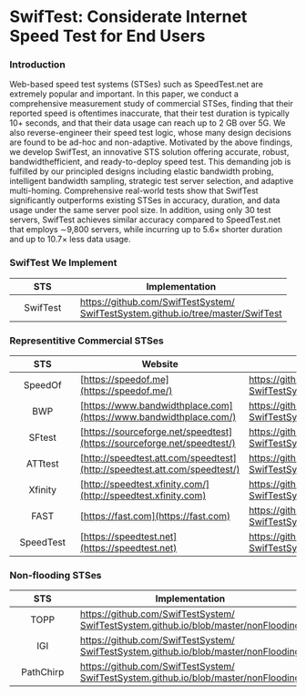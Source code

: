 # SwifTest: Considerate Internet Speed Test for End Users
### Introduction
Web-based speed test systems (STSes) such as SpeedTest.net are extremely popular and important. In this paper, we conduct a comprehensive measurement study of commercial STSes, finding that their reported speed is oftentimes inaccurate, that their test duration is typically 10+ seconds, and that their data usage can reach up to 2 GB over 5G. We also reverse-engineer their speed test logic, whose many design decisions are found to be ad-hoc and non-adaptive. Motivated by the above findings, we develop SwifTest, an innovative STS solution offering accurate, robust, bandwidthefficient, and ready-to-deploy speed test. This demanding job is fulfilled by our principled designs including elastic bandwidth probing, intelligent bandwidth sampling, strategic test server selection, and adaptive multi-homing. Comprehensive real-world tests show that SwifTest significantly outperforms existing STSes in accuracy, duration, and data usage under the same server pool size. In addition, using only 30 test servers, SwifTest achieves similar accuracy compared to SpeedTest.net that employs ∼9,800 servers, while incurring up to 5.6× shorter duration and up to 10.7× less data usage.
<br/>

### SwifTest We Implement

<style>
table th:nth-of-type(1) {
    width: 100px;
    max-width:100px;
    min-width:100px;
}
</style>

|STS|Implementation|
|:----:|------|
|SwifTest|[https://github.com/SwifTestSystem/<br>SwifTestSystem.github.io/tree/master/SwifTest](https://github.com/SwifTestSystem/SwifTestSystem.github.io/tree/master/SwifTest)|


### Representitive Commercial STSes

|STS|Website|Our Implementation|
|:----:|------|------|
|SpeedOf|[https://speedof.me](https://speedof.me/)|[https://github.com/SwifTestSystem/<br>SwifTestSystem.github.io/tree/master/Speedof.me/](https://github.com/SwifTestSystem/SwifTestSystem.github.io/tree/master/Speedof.me/)|
|BWP|[https://www.bandwidthplace.com](https://www.bandwidthplace.com/)|[https://github.com/SwifTestSystem/<br>SwifTestSystem.github.io/tree/master/BandwidthPlace](https://github.com/SwifTestSystem/SwifTestSystem.github.io/tree/master/BandwidthPlace/)|
|SFtest|[https://sourceforge.net/speedtest](https://sourceforge.net/speedtest/)|[https://github.com/SwifTestSystem/<br>SwifTestSystem.github.io/tree/master/SourceForge/](https://github.com/SwifTestSystem/SwifTestSystem.github.io/tree/master/SourceForge/)|
|ATTtest|[http://speedtest.att.com/speedtest](http://speedtest.att.com/speedtest/)|[https://github.com/SwifTestSystem/<br>SwifTestSystem.github.io/tree/master/ATTSpeedTest/](https://github.com/SwifTestSystem/SwifTestSystem.github.io/tree/master/ATTSpeedTest/)|
|Xfinity|[http://speedtest.xfinity.com/](http://speedtest.xfinity.com)|[https://github.com/SwifTestSystem/<br>SwifTestSystem.github.io/tree/master/XFinity/](https://github.com/SwifTestSystem/SwifTestSystem.github.io/tree/master/XFinity/)|
|FAST|[https://fast.com](https://fast.com)|[https://github.com/SwifTestSystem/<br>SwifTestSystem.github.io/tree/master/Fast.com](https://github.com/SwifTestSystem/SwifTestSystem.github.io/tree/master/Fast.com)|
|SpeedTest|[https://speedtest.net](https://speedtest.net)|[https://github.com/SwifTestSystem/<br>SwifTestSystem.github.io/tree/master/SpeedTest.net](https://github.com/SwifTestSystem/SwifTestSystem.github.io/tree/master/SpeedTest.net)|


### Non-flooding STSes



|STS|Implementation|
|:----:|------|
|TOPP|[https://github.com/SwifTestSystem/<br>SwifTestSystem.github.io/blob/master/nonFlooding](https://github.com/BERIST/BERIST.github.io/tree/master/nonFlooding/)|
|IGI|[https://github.com/SwifTestSystem/<br>SwifTestSystem.github.io/blob/master/nonFlooding](https://github.com/BERIST/BERIST.github.io/tree/master/nonFlooding/)|
|PathChirp|[https://github.com/SwifTestSystem/<br>SwifTestSystem.github.io/blob/master/nonFlooding](https://github.com/BERIST/BERIST.github.io/tree/master/nonFlooding/)|


